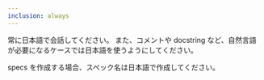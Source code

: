 ```yaml
---
inclusion: always
---
```


<!------------------------------------------------------------------------------------
   Add Rules to this file or a short description and have Kiro refine them for you:   
-------------------------------------------------------------------------------------> 

常に日本語で会話してください。
また、コメントや docstring など、自然言語が必要になるケースでは日本語を使うようにしてください。

specs を作成する場合、スペック名は日本語で作成してください。
